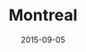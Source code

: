 ---
title: Montreal
date: 2015-09-05
images: [blurry.jpg]
props: [rbb, sb, book, gold-crown, tiara, green-happy-sticker, aviators, book, blue-happy-sticker]
---